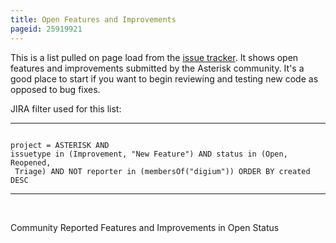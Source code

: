 ```yaml
---
title: Open Features and Improvements
pageid: 25919921
---
```


This is a list pulled on page load from the [issue tracker](https://github.com/asterisk/asterisk/issues/jira). It shows open features and improvements submitted by the Asterisk community. It's a good place to start if you want to begin reviewing and testing new code as opposed to bug fixes.

JIRA filter used for this list:




---

  
  


```

project = ASTERISK AND 
issuetype in (Improvement, "New Feature") AND status in (Open, Reopened,
 Triage) AND NOT reporter in (membersOf("digium")) ORDER BY created DESC

```



---


 

Community Reported Features and Improvements in Open Status

